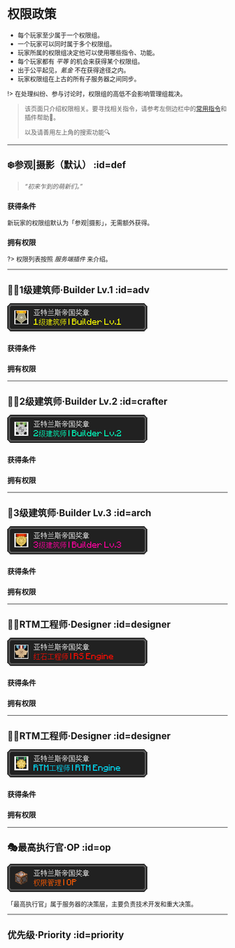 # 权限政策

* 每个玩家至少属于一个权限组。
* 一个玩家可以同时属于多个权限组。
* 玩家所属的权限组决定他可以使用哪些指令、功能。
* 每个玩家都有 *平等* 的机会来获得某个权限组。
* 出于公平起见，*氪金* 不在获得途径之内。
* 玩家权限组在上古的所有子服务器之间同步。

!> 在处理纠纷、参与讨论时，权限组的高低不会影响管理组裁决。

> 该页面只介绍权限相关。要寻找相关指令，请参考左侧边栏中的[常用指令](/welcome/commands.md)和插件帮助📖。
>  
> 以及请善用左上角的搜索功能🔍

----

## ❄️参观|摄影（默认） :id=def

> *“初来乍到的萌新们。”*

### 获得条件

新玩家的权限组默认为「参观|摄影」，无需额外获得。

### 拥有权限

?> 权限列表按照 *服务端插件* 来介绍。

----

## 👨‍🏭1级建筑师·Builder Lv.1 :id=adv

![1级证明](assets/images/class/B1.png ':size=100')

### 获得条件

### 拥有权限

----

## 👨‍🏭2级建筑师·Builder Lv.2 :id=crafter

![2级证明](assets/images/class/B2.png ':size=100')

### 获得条件

### 拥有权限

----

## 👷‍3级建筑师·Builder Lv.3 :id=arch

![3级证明](assets/images/class/B3.png ':size=100')

### 获得条件

### 拥有权限

----
## 👨‍🎨RTM工程师·Designer :id=designer

![红石证明](assets/images/class/rs.png ':size=100')

### 获得条件

### 拥有权限

----

## 👨‍🎨RTM工程师·Designer :id=designer

![RTM证明](assets/images/class/rtm.png ':size=100')

### 获得条件

### 拥有权限

----

## 🎭最高执行官·OP :id=op

![OP证明](assets/images/class/op.png ':size=100')

「最高执行官」属于服务器的决策层，主要负责技术开发和重大决策。

----

## 优先级·Priority :id=priority


